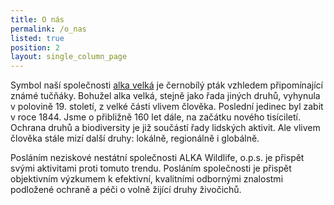 ```yaml
---
title: O nás
permalink: /o_nas
listed: true
position: 2
layout: single_column_page
---
```

Symbol naší společnosti [alka velká](/zajmove-druhy/alka-velka) je černobílý pták vzhledem připomínající známé tučňáky. Bohužel alka velká, stejně jako řada jiných druhů, vyhynula v polovině 19. století, z velké části vlivem člověka. Poslední jedinec byl zabit v roce 1844. Jsme o přibližně 160 let dále, na začátku nového tisíciletí. Ochrana druhů a biodiversity je již součástí řady lidských aktivit. Ale vlivem člověka stále mizí další druhy: lokálně, regionálně i globálně. 

Posláním neziskové nestátní společnosti ALKA Wildlife, o.p.s. je přispět svými aktivitami proti tomuto trendu. Posláním společnosti je přispět objektivním výzkumem k efektivní, kvalitními odbornými znalostmi
podložené ochraně a péči o volně žijící druhy živočichů.
